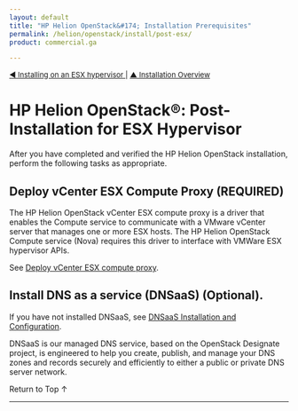 ```yaml
---
layout: default
title: "HP Helion OpenStack&#174; Installation Prerequisites"
permalink: /helion/openstack/install/post-esx/
product: commercial.ga

---
```

<!--UNDER REVISION-->


<script>

function PageRefresh {
onLoad="window.refresh"
}

PageRefresh();

</script>

<p style="font-size: small;"><a href="/helion/openstack/install/esx"> &#9664; Installing on an ESX hypervisor </a> | <a href="/helion/openstack/install/overview/test/">&#9650; Installation Overview</a>  </p> 


# HP Helion OpenStack&#174;: Post-Installation for ESX Hypervisor

After you have completed and verified the HP Helion OpenStack installation, perform the following tasks as appropriate.

## Deploy vCenter ESX Compute Proxy **(REQUIRED)**

The HP Helion OpenStack vCenter ESX compute proxy is a driver that enables the Compute service to communicate with a VMware vCenter server that manages one or more ESX hosts. The HP Helion OpenStack Compute service (Nova) requires this driver to interface with VMWare ESX hypervisor APIs.

See [Deploy vCenter ESX compute proxy](/helion/openstack/install/esx/proxy/).


## Install DNS as a service (DNSaaS) **(Optional)**.

If you have not installed DNSaaS, see [DNSaaS Installation and Configuration](/helion/openstack/install/dnsaas/).

DNSaaS is our managed DNS service, based on the OpenStack Designate project, is engineered to help you create, publish, and manage your DNS zones and records securely and efficiently to either a public or private DNS server network.


<a href="#top" style="padding:14px 0px 14px 0px; text-decoration: none;"> Return to Top &#8593; </a>



---

